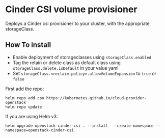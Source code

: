 # Cinder CSI volume provisioner

Deploys a Cinder csi provisioner to your cluster, with the appropriate storageClass.

## How To install
- Enable deployment of storageclasses using `storageClass.enabled`
- Tag the retain or delete class as default class using `storageClass.delete.isDefault` in your value yaml
- Set `storageClass.<reclaim-policy>.allowVolumeExpansion` to `true` or `false`

First add the repo:

    helm repo add cpo https://kubernetes.github.io/cloud-provider-openstack
    helm repo update

If you are using Helm v3:
```
helm upgrade openstack-cinder-csi . --install  --create-namespace --namespace=openstack-cinder-csi
```

